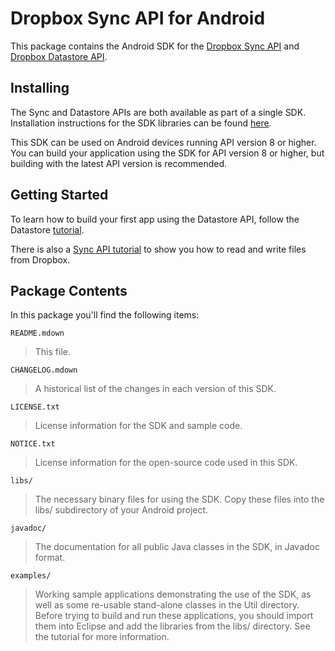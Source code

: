 Dropbox Sync API for Android
============================

This package contains the Android SDK for the
[Dropbox Sync API](https://www.dropbox.com/developers/sync) and 
[Dropbox Datastore API](https://www.dropbox.com/developers/datastore).

Installing
----------

The Sync and Datastore APIs are both available as part of a single
SDK.  Installation instructions for the SDK libraries can be found
[here](https://www.dropbox.com/developers/datastore/sdks/android).

This SDK can be used on Android devices running API version
8 or higher.  You can build your application using the SDK for API
version 8 or higher, but building with the latest API version is
recommended.

Getting Started
---------------

To learn how to build your first app using the Datastore API, follow
the Datastore
[tutorial](https://www.dropbox.com/developers/datastore/tutorial/android).

There is also a [Sync API
tutorial](https://www.dropbox.com/developers/sync/tutorial/android) to show
you how to read and write files from Dropbox.

Package Contents
----------------

In this package you'll find the following items:

`README.mdown`
>This file.

`CHANGELOG.mdown`
>A historical list of the changes in each version of this SDK.

`LICENSE.txt`
>License information for the SDK and sample code.

`NOTICE.txt`
>License information for the open-source code used in this SDK.

`libs/`
> The necessary binary files for using the SDK.  Copy these files into
> the libs/ subdirectory of your Android project.

`javadoc/`
> The documentation for all public Java classes in the SDK, in
> Javadoc format.

`examples/`
> Working sample applications demonstrating the use of the SDK, as
> well as some re-usable stand-alone classes in the Util directory.
> Before trying to build and run these applications, you should import
> them into Eclipse and add the libraries from the libs/ directory.  See
> the tutorial for more information.
